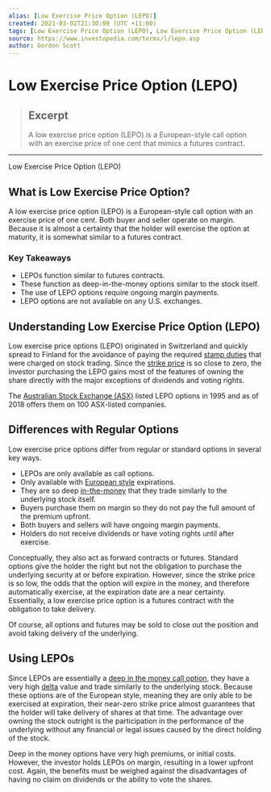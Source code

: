 ```yaml
---
alias: [Low Exercise Price Option (LEPO)]
created: 2021-03-02T21:30:09 (UTC +11:00)
tags: [Low Exercise Price Option (LEPO), Low Exercise Price Option (LEPO)]
source: https://www.investopedia.com/terms/l/lepo.asp
author: Gordon Scott
---
```


# Low Exercise Price Option (LEPO)

> ## Excerpt
> A low exercise price option (LEPO) is a European-style call option with an exercise price of one cent that mimics a futures contract.

---

Low Exercise Price Option (LEPO)
## What is Low Exercise Price Option?

A low exercise price option (LEPO) is a European-style call option with an exercise price of one cent. Both buyer and seller operate on margin. Because it is almost a certainty that the holder will exercise the option at maturity, it is somewhat similar to a futures contract.

### Key Takeaways

-   LEPOs function similar to futures contracts.
-   These function as deep-in-the-money options similar to the stock itself.
-   The use of LEPO options require ongoing margin payments.
-   LEPO options are not available on any U.S. exchanges.

## Understanding Low Exercise Price Option (LEPO)

Low exercise price options (LEPO) originated in Switzerland and quickly spread to Finland for the avoidance of paying the required [stamp duties](https://www.investopedia.com/terms/s/stampduty.asp) that were charged on stock trading. Since the [strike price](https://www.investopedia.com/terms/s/strikeprice.asp) is so close to zero, the investor purchasing the LEPO gains most of the features of owning the share directly with the major exceptions of dividends and voting rights.

The [Australian Stock Exchange (ASX)](https://www.investopedia.com/terms/a/asx.asp) listed LEPO options in 1995 and as of 2018 offers them on 100 ASX-listed companies.

## Differences with Regular Options

Low exercise price options differ from regular or standard options in several key ways.

-   LEPOs are only available as call options.
-   Only available with [European style](https://www.investopedia.com/terms/e/europeanoption.asp) expirations.
-   They are so deep [in-the-money](https://www.investopedia.com/terms/i/inthemoney.asp) that they trade similarly to the underlying stock itself.
-   Buyers purchase them on margin so they do not pay the full amount of the premium upfront.
-   Both buyers and sellers will have ongoing margin payments.
-   Holders do not receive dividends or have voting rights until after exercise.

Conceptually, they also act as forward contracts or futures. Standard options give the holder the right but not the obligation to purchase the underlying security at or before expiration. However, since the strike price is so low, the odds that the option will expire in the money, and therefore automatically exercise, at the expiration date are a near certainty. Essentially, a low exercise price option is a futures contract with the obligation to take delivery.

Of course, all options and futures may be sold to close out the position and avoid taking delivery of the underlying.

## Using LEPOs

Since LEPOs are essentially a [deep in the money call option](https://www.investopedia.com/terms/d/deepinthemoney.asp), they have a very high [delta](https://www.investopedia.com/terms/d/delta.asp) value and trade similarly to the underlying stock. Because these options are of the European style, meaning they are only able to be exercised at expiration, their near-zero strike price almost guarantees that the holder will take delivery of shares at that time. The advantage over owning the stock outright is the participation in the performance of the underlying without any financial or legal issues caused by the direct holding of the stock.

Deep in the money options have very high premiums, or initial costs. However, the investor holds LEPOs on margin, resulting in a lower upfront cost. Again, the benefits must be weighed against the disadvantages of having no claim on dividends or the ability to vote the shares.
